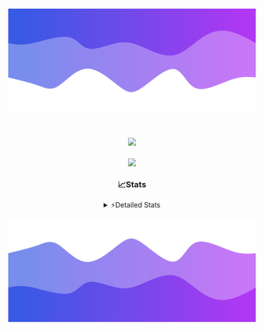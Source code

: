 ![Header](./header.png)
<div align="center">

<h1 align="center">
  <a href="https://git.io/typing-svg">
    <img src="https://readme-typing-svg.herokuapp.com/?lines=Hello,+There!+%F0%9F%91%8B;This+is+chicho.;Owner+on+Ocean;&center=true&size=25">
  </a>
</h1>
  
<p align="center">
  <img src="https://lanyard.cnrad.dev/api/852683595378196480" />
</p>

### 📈Stats
<details>
    <summary> ⚡Detailed Stats</summary>
    <br/>

<!--START_SECTION:waka-->
![Code Time](http://img.shields.io/badge/Code%20Time-752%20hrs%2057%20mins-blue)

![Profile Views](http://img.shields.io/badge/Profile%20Views-6-blue)

**🐱 My GitHub Data** 

> 📦 75.5 kB Used in GitHub's Storage 
 > 
> 🏆 25 Contributions in the Year 2024
 > 
> 🚫 Not Opted to Hire
 > 
> 📜 15 Public Repositories 
 > 
> 🔑 7 Private Repositories 
 > 
**I'm a Night 🦉** 

```text
🌞 Morning                22 commits          █░░░░░░░░░░░░░░░░░░░░░░░░   05.61 % 
🌆 Daytime                51 commits          ███░░░░░░░░░░░░░░░░░░░░░░   13.01 % 
🌃 Evening                171 commits         ███████████░░░░░░░░░░░░░░   43.62 % 
🌙 Night                  148 commits         █████████░░░░░░░░░░░░░░░░   37.76 % 
```
📅 **I'm Most Productive on Tuesday** 

```text
Monday                   23 commits          █░░░░░░░░░░░░░░░░░░░░░░░░   05.87 % 
Tuesday                  108 commits         ███████░░░░░░░░░░░░░░░░░░   27.55 % 
Wednesday                78 commits          █████░░░░░░░░░░░░░░░░░░░░   19.90 % 
Thursday                 55 commits          ████░░░░░░░░░░░░░░░░░░░░░   14.03 % 
Friday                   42 commits          ███░░░░░░░░░░░░░░░░░░░░░░   10.71 % 
Saturday                 34 commits          ██░░░░░░░░░░░░░░░░░░░░░░░   08.67 % 
Sunday                   52 commits          ███░░░░░░░░░░░░░░░░░░░░░░   13.27 % 
```


📊 **This Week I Spent My Time On** 

```text
🕑︎ Time Zone: America/Argentina/Buenos_Aires

💬 Programming Languages: 
Python                   1 hr 49 mins        ████████████░░░░░░░░░░░░░   49.01 % 
HTML                     58 mins             ██████░░░░░░░░░░░░░░░░░░░   26.00 % 
JavaScript               55 mins             ██████░░░░░░░░░░░░░░░░░░░   24.99 % 

🔥 Editors: 
VS Code                  3 hrs 43 mins       █████████████████████████   100.00 % 

🐱‍💻 Projects: 
Unknown Project          3 hrs 39 mins       █████████████████████████   98.04 % 
chicho                   3 mins              ░░░░░░░░░░░░░░░░░░░░░░░░░   01.55 % 
Backend                  0 secs              ░░░░░░░░░░░░░░░░░░░░░░░░░   00.40 % 

💻 Operating System: 
Mac                      3 hrs 43 mins       █████████████████████████   100.00 % 
```

**I Mostly Code in JavaScript** 

```text
JavaScript               8 repos             ███████░░░░░░░░░░░░░░░░░░   26.67 % 
HTML                     7 repos             ██████░░░░░░░░░░░░░░░░░░░   23.33 % 
C#                       2 repos             ██░░░░░░░░░░░░░░░░░░░░░░░   06.67 % 
SCSS                     1 repo              █░░░░░░░░░░░░░░░░░░░░░░░░   03.33 % 
Batchfile                1 repo              █░░░░░░░░░░░░░░░░░░░░░░░░   03.33 % 
```




 Last Updated on 16/06/2024 15:14:09 UTC
<!--END_SECTION:waka-->
</details>

![Footer](./footer.png)
